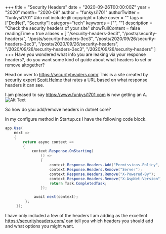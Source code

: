 +++
title = "Security Headers"
date = "2020-09-26T00:00:00Z"
year = "2020"
month= "2020-09"
author = "funkysi1701"
authorTwitter = "funkysi1701" #do not include @
copyright = false
cover = ""
tags = ["DotNet", "Security"]
category="tech"
keywords = ["", ""]
description = "Check the security headers of your site"
showFullContent = false
readingTime = true
aliases = [
    "/security-headers-3ec3",
    "/posts/security-headers/",
    "/posts/security-headers-3ec3",
    "/posts/2020/09/26/security-headers-3ec3",
    "/posts/2020/09/26/security-headers",
    "/2020/09/26/security-headers-3ec3",
    "/2020/09/26/security-headers"
]
+++
Have you wondered what info you are leaking via your response headers?, do you want some kind of guide about what headers to set or remove altogether?

Head on over to https://securityheaders.com/ This is a site created by security expert [Scott Helme](https://scotthelme.co.uk) that rates a URL based on what response headers it can see.

I am pleased to say https://www.funkysi1701.com is now getting an A.![Alt Text](/images/2020/07rwumi94fz141hwessu.png)

So how do you add/remove headers in dotnet core?

In my configure method in Startup.cs I have the following code block.

```csharp
app.Use(
    next =>
    {
        return async context =>
        {
            context.Response.OnStarting(
                () =>
                {
                    context.Response.Headers.Add("Permissions-Policy", "microphone=()");     
                    context.Response.Headers.Remove("Server");
                    context.Response.Headers.Remove("X-Powered-By");
                    context.Response.Headers.Remove("X-AspNet-Version");
                    return Task.CompletedTask;
                });

             await next(context);
         };
     });
```

I have only included a few of the headers I am adding as the excellent https://securityheaders.com/ can tell you which headers you should add and what options you might want.
